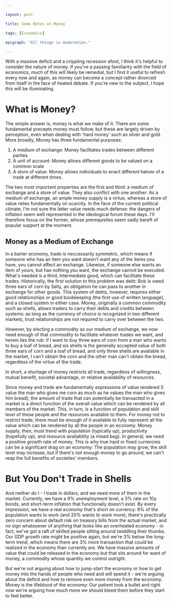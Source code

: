 ```yaml
---

layout: post

title: Some Notes on Money

tags: [Economics]

epigraph: "All things in moderation."

---
```

With a massive deficit and a crippling recession afoot, I think it's helpful to consider the nature of money. If you've a passing familiarity with the field of economics, much of this will likely be remedial, but I find it useful to refresh every now and again, as money can become a concept rather divorced from itself in the face of heated debate. If you're new to the subject, I hope this will be illuminating.

# What is Money?
The simple answer is, money is what we make of it. There are some fundamental precepts money must follow, but these are largely driven by perception, even when dealing with 'hard money' such as silver and gold.
More broadly, Money has three fundamental purposes:
1. A medium of exchange: Money facilitates trades between different parties
2. A unit of account: Money allows different goods to be valued on a common scale
3. A store of value: Money allows individuals to enact different halves of a trade at different times.


The two most important properties are the first and third: a medium of exchange and a store of value. They also conflict with one another: As a medium of exchange, an ample money supply is a virtue, whereas a store of value relies fundamentally on scarcity. In the face of the current political climate, I'm not sure the latter value needs much defense: the dangers of inflation seem well represented in the ideological forum these days. I'll therefore focus on the former, whose prerequisites seem sadly bereft of popular support at the moment.

## Money as a Medium of Exchange
In a barter economy, trade is neccessarily symmetric, which means if someone who has an item you want doesn't want any of the items you have, you cannot affect an exchange. Likewise, if someone else wants an item of yours, but has nothing you want, the exchange cannot be executed. What's needed is a third, intermediate good, which can facilitate these trades. Historically, the first solution to this problem was debt: Bob is owed three ears of corn by Sally, an obligation he can pass to another in exchange for other goods. This system of debts, however, requires either good relationships or good bookkeeping (the first use of written language), and a closed system in either case. Money, originally a common commodity such as shells, allows traders to carry their debts and credits between systems: as long as the currency of choice is recognized in two different markets, trust relationships are not required to carry over between the two. 

However, by electing a commodity as our medium of exchange, we now need enough of that commodity to facilitate whatever trades we want, and herein lies the rub: if I want to buy three ears of corn from a man who wants to buy a loaf of bread, and six shells is the generally accepted value of both three ears of corn and a loaf of bread, and only three shells are available in the market, I can't obtain the corn and the other man can't obtain the bread, regardless of the virtue of the trade.

In short, a shortage of money restricts all trade, regardless of willingness, mutual benefit, societal advantage, or relative availability of resources.

Since money and trade are fundamentally expressions of value rendered (I value the man who gives me corn as much as he values the man who gives him bread), the amount of trade that can potentially be transacted in a market is a direct function of the overall value which can be rendered by all members of the market. This, in turn, is a function of population and skill level of these people and the resources available to them. For money not to restrict trade, there must be enough of it available to fully represent all the value which can be rendered by all the people in an economy. Money supply, then, must trend with population (typically up), productivity (hopefully up), and resource availability (a mixed bag). In general, we need a positive growth rate of money. This is why true hard or fixed currencies can be a significant drag on an economy: The population may grow, the skill level may increase, but if there's not enough money to go around, we can't reap the full benefits of societies' members. 

# But You Don't Trade in Shells
And neither do I - I trade in dollars, and we need more of them in the market. Currently, we have a 9% unemployment level, a 3% rate on 10y bonds, and short-term inflation that functionally doesn't exist. By every impression, we have a real economy that's short on currency: 9% of the population wants to work (and 20% wants to work more), there's practically zero concern about default risk on treasury bills from the actual market, and no sign whatsoever of anything that looks like an overheated economy - in fact, we've got a raft of skilled people sitting around twiddling their thumbs. Our GDP growth rate might be positive again, but we're 3% below the long-term trend, which means there are 3% more transaction that could be  realized in the economy than currently are. We have massive amounts of value that could be released in the economy but that sits around for want of money, a commodity whose quantity we control outright.

But we're not arguing about how to jump-start the economy or how to get money into the hands of people who need and will spend it - we're arguing about the deficit and how to remove even more money from the economy. Money is the lifeblood of the economy: Our patient took a bullet and right now we're arguing how much more we should bleed them before they start to feel better.
